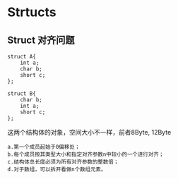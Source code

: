 Strtucts
====

Struct 对齐问题
-------

	struct A{
		int a;
		char b;
		short c;
	};

	struct B{
		char b;
		int a;
		short c;
	};

这两个结构体的对象，空间大小不一样，前者8Byte, 12Byte

	a.第一个成员起始于0偏移处；
	b.每个成员按其类型大小和指定对齐参数n中较小的一个进行对齐；
	c.结构体总长度必须为所有对齐参数的整数倍；
	d.对于数组，可以拆开看做n个数组元素。


